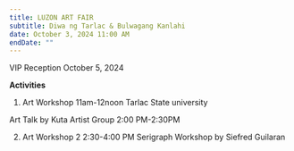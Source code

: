 ```yaml
---
title: LUZON ART FAIR
subtitle: Diwa ng Tarlac & Bulwagang Kanlahi
date: October 3, 2024 11:00 AM
endDate: ""
---
```

VIP Reception October 5, 2024 

**Activities**

1. Art Workshop
   11am-12noon
   Tarlac State university

Art Talk by Kuta Artist Group
2:00 PM-2:30PM

2. Art Workshop 2
   2:30-4:00 PM
   Serigraph Workshop by Siefred Guilaran